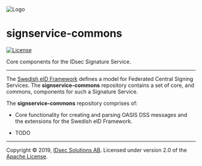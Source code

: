 ![Logo](https://github.com/idsec-solutions/idsec-solutions.github.io/blob/master/img/idsec.png)

# signservice-commons

[![License](https://img.shields.io/badge/License-Apache%202.0-blue.svg)](https://opensource.org/licenses/Apache-2.0)

Core components for the IDsec Signature Service.

---

The [Swedish eID Framework](https://docs.swedenconnect.se/technical-framework/) defines a model for Federated Central Signing Services. The **signservice-commons** repository contains a set of core, and commons, components for such a Signature Service.

The **signservice-commons** repository comprises of:

* Core functionality for creating and parsing OASIS DSS messages and the extensions for the Swedish eID Framework.

* TODO


---Copyright &copy; 2019, [IDsec Solutions AB](http://www.idsec.se). Licensed under version 2.0 of the [Apache License](http://www.apache.org/licenses/LICENSE-2.0).
